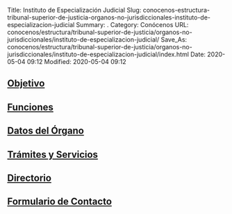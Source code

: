 Title: Instituto de Especialización Judicial
Slug: conocenos-estructura-tribunal-superior-de-justicia-organos-no-jurisdiccionales-instituto-de-especializacion-judicial
Summary: .
Category: Conócenos
URL: conocenos/estructura/tribunal-superior-de-justicia/organos-no-jurisdiccionales/instituto-de-especializacion-judicial/
Save_As: conocenos/estructura/tribunal-superior-de-justicia/organos-no-jurisdiccionales/instituto-de-especializacion-judicial/index.html
Date: 2020-05-04 09:12
Modified: 2020-05-04 09:12



## [Objetivo](objetivo/)

## [Funciones](funciones/)

## [Datos del Órgano](datos-del-organo/)

## [Trámites y Servicios](tramites-y-servicios/)

## [Directorio](directorio/)

## [Formulario de Contacto](formulario-de-contacto/)



